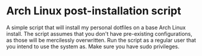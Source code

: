 # Arch Linux post-installation script

A simple script that will install my personal dotfiles on a base Arch Linux install. The script assumes that you don't have pre-existing configurations, as those will be mercilessly overwritten. Run the script as a regular user that you intend to use the system as. Make sure you have sudo privileges.
